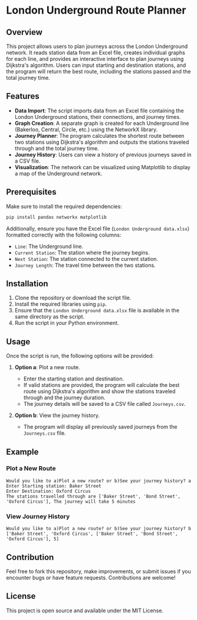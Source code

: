 # London Underground Route Planner

## Overview
This project allows users to plan journeys across the London Underground network. It reads station data from an Excel file, creates individual graphs for each line, and provides an interactive interface to plan journeys using Dijkstra's algorithm. Users can input starting and destination stations, and the program will return the best route, including the stations passed and the total journey time.

## Features
- **Data Import**: The script imports data from an Excel file containing the London Underground stations, their connections, and journey times.
- **Graph Creation**: A separate graph is created for each Underground line (Bakerloo, Central, Circle, etc.) using the NetworkX library.
- **Journey Planner**: The program calculates the shortest route between two stations using Dijkstra's algorithm and outputs the stations traveled through and the total journey time.
- **Journey History**: Users can view a history of previous journeys saved in a CSV file.
- **Visualization**: The network can be visualized using Matplotlib to display a map of the Underground network.

## Prerequisites
Make sure to install the required dependencies:

```bash
pip install pandas networkx matplotlib
```

Additionally, ensure you have the Excel file (`London Underground data.xlsx`) formatted correctly with the following columns:
- `Line`: The Underground line.
- `Current Station`: The station where the journey begins.
- `Next Station`: The station connected to the current station.
- `Journey Length`: The travel time between the two stations.

## Installation
1. Clone the repository or download the script file.
2. Install the required libraries using `pip`.
3. Ensure that the `London Underground data.xlsx` file is available in the same directory as the script.
4. Run the script in your Python environment.

## Usage
Once the script is run, the following options will be provided:
1. **Option a**: Plot a new route.
    - Enter the starting station and destination.
    - If valid stations are provided, the program will calculate the best route using Dijkstra's algorithm and show the stations traveled through and the journey duration.
    - The journey details will be saved to a CSV file called `Journeys.csv`.
   
2. **Option b**: View the journey history.
    - The program will display all previously saved journeys from the `Journeys.csv` file.

## Example

### Plot a New Route
```
Would you like to a)Plot a new route? or b)See your journey history? a
Enter Starting station: Baker Street
Enter Destination: Oxford Circus
The stations travelled through are ['Baker Street', 'Bond Street', 'Oxford Circus'], The journey will take 5 minutes
```

### View Journey History
```
Would you like to a)Plot a new route? or b)See your journey history? b
['Baker Street', 'Oxford Circus', ['Baker Street', 'Bond Street', 'Oxford Circus'], 5]
```

## Contribution
Feel free to fork this repository, make improvements, or submit issues if you encounter bugs or have feature requests. Contributions are welcome!

## License
This project is open source and available under the MIT License.
